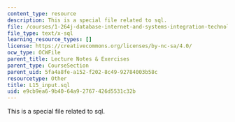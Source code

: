 ```yaml
---
content_type: resource
description: This is a special file related to sql.
file: /courses/1-264j-database-internet-and-systems-integration-technologies-fall-2013/e9cb9ea69b4064a92767426d5531c32b_L15_input.sql
file_type: text/x-sql
learning_resource_types: []
license: https://creativecommons.org/licenses/by-nc-sa/4.0/
ocw_type: OCWFile
parent_title: Lecture Notes & Exercises
parent_type: CourseSection
parent_uid: 5fa4a8fe-a152-f202-8c49-92784003b58c
resourcetype: Other
title: L15_input.sql
uid: e9cb9ea6-9b40-64a9-2767-426d5531c32b
---
```

This is a special file related to sql.